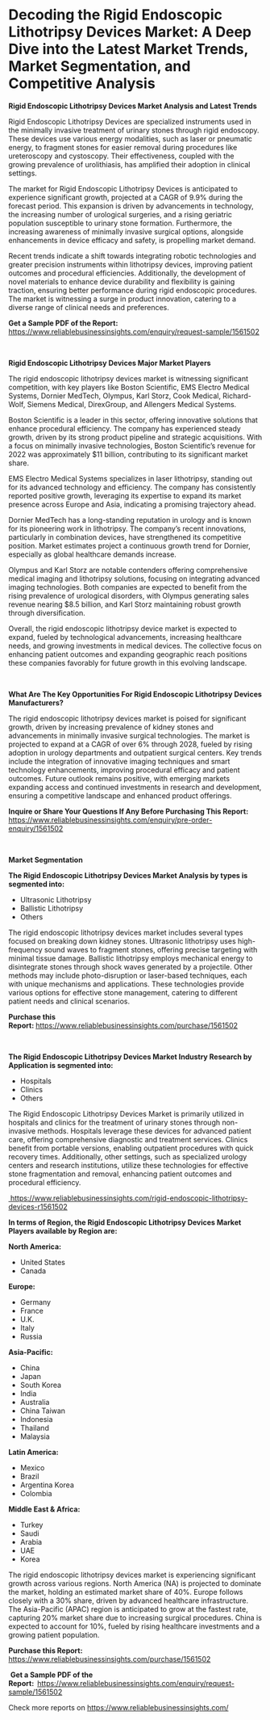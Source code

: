 <p><h1>Decoding the Rigid Endoscopic Lithotripsy Devices Market: A Deep Dive into the Latest Market Trends, Market Segmentation, and Competitive Analysis</h1></p><p><strong>Rigid Endoscopic Lithotripsy Devices Market Analysis and Latest Trends</strong></p>
<p><p>Rigid Endoscopic Lithotripsy Devices are specialized instruments used in the minimally invasive treatment of urinary stones through rigid endoscopy. These devices use various energy modalities, such as laser or pneumatic energy, to fragment stones for easier removal during procedures like ureteroscopy and cystoscopy. Their effectiveness, coupled with the growing prevalence of urolithiasis, has amplified their adoption in clinical settings.</p><p>The market for Rigid Endoscopic Lithotripsy Devices is anticipated to experience significant growth, projected at a CAGR of 9.9% during the forecast period. This expansion is driven by advancements in technology, the increasing number of urological surgeries, and a rising geriatric population susceptible to urinary stone formation. Furthermore, the increasing awareness of minimally invasive surgical options, alongside enhancements in device efficacy and safety, is propelling market demand.</p><p>Recent trends indicate a shift towards integrating robotic technologies and greater precision instruments within lithotripsy devices, improving patient outcomes and procedural efficiencies. Additionally, the development of novel materials to enhance device durability and flexibility is gaining traction, ensuring better performance during rigid endoscopic procedures. The market is witnessing a surge in product innovation, catering to a diverse range of clinical needs and preferences.</p></p>
<p><strong>Get a Sample PDF of the Report:&nbsp;</strong> <a href="https://www.reliablebusinessinsights.com/enquiry/request-sample/1561502?utm_campaign=3101&utm_medium=2&utm_source=Github&utm_content=ia&utm_term=04032025&utm_id=rigid-endoscopic-lithotripsy-devices">https://www.reliablebusinessinsights.com/enquiry/request-sample/1561502</a></p>
<p>&nbsp;</p>
<p><strong>Rigid Endoscopic Lithotripsy Devices Major Market Players</strong></p>
<p><p>The rigid endoscopic lithotripsy devices market is witnessing significant competition, with key players like Boston Scientific, EMS Electro Medical Systems, Dornier MedTech, Olympus, Karl Storz, Cook Medical, Richard-Wolf, Siemens Medical, DirexGroup, and Allengers Medical Systems. </p><p>Boston Scientific is a leader in this sector, offering innovative solutions that enhance procedural efficiency. The company has experienced steady growth, driven by its strong product pipeline and strategic acquisitions. With a focus on minimally invasive technologies, Boston Scientific’s revenue for 2022 was approximately $11 billion, contributing to its significant market share.</p><p>EMS Electro Medical Systems specializes in laser lithotripsy, standing out for its advanced technology and efficiency. The company has consistently reported positive growth, leveraging its expertise to expand its market presence across Europe and Asia, indicating a promising trajectory ahead.</p><p>Dornier MedTech has a long-standing reputation in urology and is known for its pioneering work in lithotripsy. The company’s recent innovations, particularly in combination devices, have strengthened its competitive position. Market estimates project a continuous growth trend for Dornier, especially as global healthcare demands increase.</p><p>Olympus and Karl Storz are notable contenders offering comprehensive medical imaging and lithotripsy solutions, focusing on integrating advanced imaging technologies. Both companies are expected to benefit from the rising prevalence of urological disorders, with Olympus generating sales revenue nearing $8.5 billion, and Karl Storz maintaining robust growth through diversification.</p><p>Overall, the rigid endoscopic lithotripsy device market is expected to expand, fueled by technological advancements, increasing healthcare needs, and growing investments in medical devices. The collective focus on enhancing patient outcomes and expanding geographic reach positions these companies favorably for future growth in this evolving landscape.</p></p>
<p>&nbsp;</p>
<p><strong>What Are The Key Opportunities For Rigid Endoscopic Lithotripsy Devices Manufacturers?</strong></p>
<p><p>The rigid endoscopic lithotripsy devices market is poised for significant growth, driven by increasing prevalence of kidney stones and advancements in minimally invasive surgical technologies. The market is projected to expand at a CAGR of over 6% through 2028, fueled by rising adoption in urology departments and outpatient surgical centers. Key trends include the integration of innovative imaging techniques and smart technology enhancements, improving procedural efficacy and patient outcomes. Future outlook remains positive, with emerging markets expanding access and continued investments in research and development, ensuring a competitive landscape and enhanced product offerings.</p></p>
<p><strong>Inquire or Share Your Questions If Any Before Purchasing This Report:</strong> <a href="https://www.reliablebusinessinsights.com/enquiry/pre-order-enquiry/1561502?utm_campaign=3101&utm_medium=2&utm_source=Github&utm_content=ia&utm_term=04032025&utm_id=rigid-endoscopic-lithotripsy-devices">https://www.reliablebusinessinsights.com/enquiry/pre-order-enquiry/1561502</a></p>
<p>&nbsp;</p>
<p><strong>Market Segmentation</strong></p>
<p><strong>The Rigid Endoscopic Lithotripsy Devices Market Analysis by types is segmented into:</strong></p>
<p><ul><li>Ultrasonic Lithotripsy</li><li>Ballistic Lithotripsy</li><li>Others</li></ul></p>
<p><p>The rigid endoscopic lithotripsy devices market includes several types focused on breaking down kidney stones. Ultrasonic lithotripsy uses high-frequency sound waves to fragment stones, offering precise targeting with minimal tissue damage. Ballistic lithotripsy employs mechanical energy to disintegrate stones through shock waves generated by a projectile. Other methods may include photo-disruption or laser-based techniques, each with unique mechanisms and applications. These technologies provide various options for effective stone management, catering to different patient needs and clinical scenarios.</p></p>
<p><strong>Purchase this Report:&nbsp;</strong><a href="https://www.reliablebusinessinsights.com/purchase/1561502?utm_campaign=3101&utm_medium=2&utm_source=Github&utm_content=ia&utm_term=04032025&utm_id=rigid-endoscopic-lithotripsy-devices">https://www.reliablebusinessinsights.com/purchase/1561502</a></p>
<p>&nbsp;</p>
<p><strong>The Rigid Endoscopic Lithotripsy Devices Market Industry Research by Application is segmented into:</strong></p>
<p><ul><li>Hospitals</li><li>Clinics</li><li>Others</li></ul></p>
<p><p>The Rigid Endoscopic Lithotripsy Devices Market is primarily utilized in hospitals and clinics for the treatment of urinary stones through non-invasive methods. Hospitals leverage these devices for advanced patient care, offering comprehensive diagnostic and treatment services. Clinics benefit from portable versions, enabling outpatient procedures with quick recovery times. Additionally, other settings, such as specialized urology centers and research institutions, utilize these technologies for effective stone fragmentation and removal, enhancing patient outcomes and procedural efficiency.</p></p>
<p><a href="https://www.reliablebusinessinsights.com/rigid-endoscopic-lithotripsy-devices-r1561502?utm_campaign=3101&utm_medium=2&utm_source=Github&utm_content=ia&utm_term=04032025&utm_id=rigid-endoscopic-lithotripsy-devices">&nbsp;https://www.reliablebusinessinsights.com/rigid-endoscopic-lithotripsy-devices-r1561502</a></p>
<p><strong>In terms of Region, the Rigid Endoscopic Lithotripsy Devices Market Players available by Region are:</strong></p>
<p>
    <p> <strong> North America: </strong>
        <ul>
            <li>United States</li>
            <li>Canada</li>
        </ul>
        </p> 
    <p> <strong> Europe: </strong>
        <ul>
            <li>Germany</li>
            <li>France</li>
            <li>U.K.</li>
            <li>Italy</li>
            <li>Russia</li>
        </ul>
        </p> 
    <p> <strong> Asia-Pacific: </strong>
        <ul>
            <li>China</li>
            <li>Japan</li>
            <li>South Korea</li>
            <li>India</li>
            <li>Australia</li>
            <li>China Taiwan</li>
            <li>Indonesia</li>
            <li>Thailand</li>
            <li>Malaysia</li>
        </ul>
        </p> 
    <p> <strong> Latin America: </strong>
        <ul>
            <li>Mexico</li>
            <li>Brazil</li>
            <li>Argentina Korea</li>
            <li>Colombia</li>
        </ul>
        </p> 
    <p> <strong> Middle East & Africa: </strong>
        <ul>
            <li>Turkey</li>
            <li>Saudi</li>
            <li>Arabia</li>
            <li>UAE</li>
            <li>Korea</li>
        </ul>
    </p>
    </p>
<p><p>The rigid endoscopic lithotripsy devices market is experiencing significant growth across various regions. North America (NA) is projected to dominate the market, holding an estimated market share of 40%. Europe follows closely with a 30% share, driven by advanced healthcare infrastructure. The Asia-Pacific (APAC) region is anticipated to grow at the fastest rate, capturing 20% market share due to increasing surgical procedures. China is expected to account for 10%, fueled by rising healthcare investments and a growing patient population.</p></p>
<p><strong>Purchase this Report: </strong><a href="https://www.reliablebusinessinsights.com/purchase/1561502?utm_campaign=3101&utm_medium=2&utm_source=Github&utm_content=ia&utm_term=04032025&utm_id=rigid-endoscopic-lithotripsy-devices">https://www.reliablebusinessinsights.com/purchase/1561502</a></p>
<p>&nbsp;<strong>Get a Sample PDF of the Report:&nbsp;&nbsp;</strong><a href="https://www.reliablebusinessinsights.com/enquiry/request-sample/1561502?utm_campaign=3101&utm_medium=2&utm_source=Github&utm_content=ia&utm_term=04032025&utm_id=rigid-endoscopic-lithotripsy-devices">https://www.reliablebusinessinsights.com/enquiry/request-sample/1561502</a></p>
<p><strong></strong></p>
<p>Check more reports on <a href="https://www.reliablebusinessinsights.com/?utm_campaign=3101&utm_medium=2&utm_source=Github&utm_content=ia&utm_term=04032025&utm_id=rigid-endoscopic-lithotripsy-devices">https://www.reliablebusinessinsights.com/</a></p>